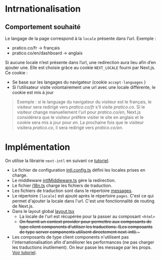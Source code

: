 # Intrnationalisation

## Comportement souhaité

Le langage de la page correspond à la `locale` présente dans l’url. Exemple :

- pratico.co/fr → français
- pratico.co/en/dashboard → anglais

Si aucune locale n’est présente dans l’url, une redirection aura lieu afin d’en ajouter une. Elle est choisie grâce au cookie `NEXT_LOCALE` fourni par Next.js. Ce cookie :

- Se base sur les langages du navigateur (cookie `accept-languages` )
- Si l’utilisateur visite volontairement une url avec une locale différente, le cookie est mis à jour

> Exemple : si le language du navigateur du visiteur est le français, le visiteur sera redirigé vers *pratico.co/fr* s’il visite *pratico.co*. Si le visiteur change manuellement l'url pour *pratico.co/en*, Next.js considérera que le visiteur préfère visiter le site en anglais et le cookie sera mis à jour pour *en*. La prochaine fois que le visiteur visitera *pratico.co*, il sera redirigé vers *pratico.co/en*.


# Implémentation

On utilise la librairie `next-intl` en suivant ce [tutoriel](https://next-intl-docs.vercel.app/docs/getting-started/app-router).

* Le fichier de configuration [intl.config.ts](../../intl/intl.config.ts) défini les locales prises en charge.
* Le middleware [intlMiddleware.ts](../../middlewares/intlMiddleware.ts) gère la redirection.
* Le fichier [i18n.ts](../../intl/i18n.ts) charge les fichiers de traduction.
* Les fichiers de traduction sont dans le répertoire [messages](../../intl/messages).
* Le répertoire `[locale]` est ajouté après le répertoire `pages`. C'est ce qui permet d'ajouter la locale dans l'url. C'est une fonctionnalité de routing de Next.js.
* Dans le layout global [layout.tsx](../../app/[locale]/layout.tsx)
    * La locale de l'url est récupérée pour la passer au composant `<html>`
    * ~~On fournit un context provider pour permettre aux composants de type client components d'utiliser les traductions. (Les composants de type server components utilisent directement next-intl).~~~
* Les composants de type client components n'utilisent pas l'internationalisation afin d'améliorer les performances (ne pas charger les traductions inutilement). On leur passe les message par les props. [Voir tutoriel](https://next-intl-docs.vercel.app/docs/environments/server-client-components).


